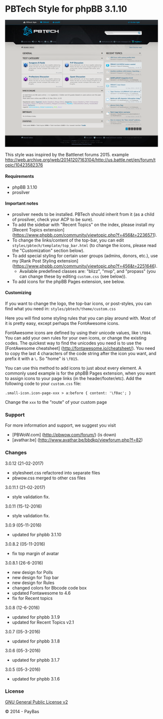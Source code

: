 PBTech Style for phpBB 3.1.10
============

![Screenshot](/contrib/screenshot.png)

This style was inspired by the Battlenet forums 2015. example
http://web.archive.org/web/20141207163104/http://us.battle.net/en/forum/topic/10423582376

#### Requirements
- phpBB 3.1.10
- prosilver

#### Important notes
- prosilver needs to be installed. PBTech should inherit from it (as a child of prosilver, check your ACP to be sure).
- To add the sidebar with "Recent Topics" on the index, please install my [Recent Topics extension] (https://www.phpbb.com/community/viewtopic.php?f=456&t=2236571).
- To change the links/content of the top-bar, you can edit `styles/pbtech/template/top_bar.html` (to change the icons, please read the "Customization" section below).
- To add special styling for certain user groups (admins, donors, etc.), use my [Rank Post Styling extension] (https://www.phpbb.com/community/viewtopic.php?f=456&t=2251646).
  - Available predefined classes are: "blizz", "mvp", and "propass" (you can change these by editing `custom.css` (see below)).
- To add icons for the phpBB Pages extension, see below.

#### Customizing
If you want to change the logo, the top-bar icons, or post-styles, you can find what you need in:
`styles/pbtech/theme/custom.css`

Here you will find some styling rules that you can play around with. Most of it is pretty easy, except perhaps the FontAwesome icons.

FontAwesome icons are defined by using their unicode values, like `\f004`. You can add your own rules for your own icons, or change the existing codes. The quickest way to find the unicodes you need is to use the [FontAwesome cheatsheet] (http://fontawesome.io/cheatsheet/). You need to copy the last 4 characters of the code string after the icon you want, and prefix it with a `\`. So "home" is `\f015`.

You can use this method to add icons to just about every element. A commonly used example is for the phpBB Pages extension, when you want to assign icons to your page links (in the header/footer/etc). Add the following code to your `custom.css` file:
````
.small-icon.icon-page-xxx > a:before { content: '\f0ac'; }
````
Change the `xxx` to the "route" of your custom page

### Support

For more information and support, we suggest you visit
- [PBWoW.com] (http://pbwow.com/forum/) (is down)
- [avathar.be] (http://www.avathar.be/bbdkp/viewforum.php?f=82)  

### Changes

3.0.12 (21-02-2017)
- stylesheet.css refactored into separate files
- pbwow.css merged to other css files

3.0.11.1 (21-02-2017)
- style validation fix.

3.0.11 (15-12-2016)
- style validation fix.

3.0.9 (05-11-2016)
- updated for phpbb 3.1.10

3.0.8.2 (05-11-2016)
- fix top margin of avatar

3.0.8.1 (26-6-2016)
- new design for Polls
- new design for Top bar
- new design for Rules
- changed colors for Bbcode code box
- updated Fontawesome to 4.6
- fix for Recent topics

3.0.8 (12-6-2016)
- updated for phpbb 3.1.9
- updated for Recent Topics v2.1

3.0.7 (05-3-2016)
- updated for phpbb 3.1.8

3.0.6 (05-3-2016)
- updated for phpbb 3.1.7

3.0.5 (05-3-2016)
- updated for phpbb 3.1.6

### License
[GNU General Public License v2](http://opensource.org/licenses/GPL-2.0)

© 2014 - PayBas
